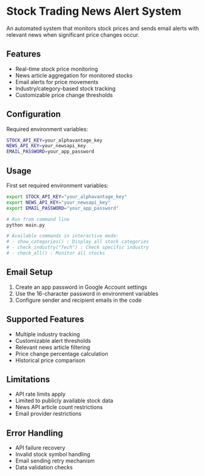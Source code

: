 # Stock Trading News Alert System

An automated system that monitors stock prices and sends email alerts with relevant news when significant price changes occur.

## Features

- Real-time stock price monitoring
- News article aggregation for monitored stocks
- Email alerts for price movements
- Industry/category-based stock tracking
- Customizable price change thresholds

## Configuration

Required environment variables:
```bash
STOCK_API_KEY=your_alphavantage_key
NEWS_API_KEY=your_newsapi_key
EMAIL_PASSWORD=your_app_password
```

## Usage

First set required environment variables:
```bash
export STOCK_API_KEY="your_alphavantage_key"
export NEWS_API_KEY="your_newsapi_key"
export EMAIL_PASSWORD="your_app_password"
```

```python
# Run from command line
python main.py

# Available commands in interactive mode:
# - show_categories() : Display all stock categories
# - check_industry("Tech") : Check specific industry
# - check_all() : Monitor all stocks
```

## Email Setup

1. Create an app password in Google Account settings
2. Use the 16-character password in environment variables
3. Configure sender and recipient emails in the code

## Supported Features

- Multiple industry tracking
- Customizable alert thresholds
- Relevant news article filtering
- Price change percentage calculation
- Historical price comparison

## Limitations

- API rate limits apply
- Limited to publicly available stock data
- News API article count restrictions
- Email provider restrictions

## Error Handling

- API failure recovery
- Invalid stock symbol handling
- Email sending retry mechanism
- Data validation checks 